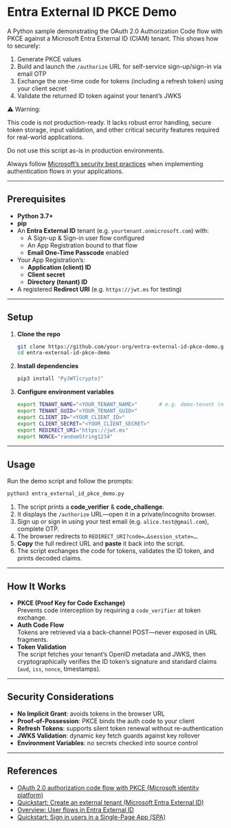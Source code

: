 # Entra External ID PKCE Demo

A Python sample demonstrating the OAuth 2.0 Authorization Code flow with PKCE against a Microsoft Entra External ID (CIAM) tenant. This shows how to securely:

1. Generate PKCE values  
2. Build and launch the `/authorize` URL for self-service sign-up/sign-in via email OTP  
3. Exchange the one-time code for tokens (including a refresh token) using your client secret  
4. Validate the returned ID token against your tenant’s JWKS  

⚠️ Warning:

This code is not production-ready. It lacks robust error handling, secure token storage, input validation, and other critical security features required for real-world applications.

Do not use this script as-is in production environments.

Always follow [Microsoft’s security best practices](https://learn.microsoft.com/en-us/entra/architecture/secure-best-practices) when implementing authentication flows in your applications.

---

## Prerequisites

- **Python 3.7+**  
- **pip**  
- An **Entra External ID** tenant (e.g. `yourtenant.onmicrosoft.com`) with:  
  - A Sign-up & Sign-in user flow configured  
  - An App Registration bound to that flow  
  - **Email One-Time Passcode** enabled  
- Your App Registration’s:  
  - **Application (client) ID**  
  - **Client secret**  
  - **Directory (tenant) ID**  
- A registered **Redirect URI** (e.g. `https://jwt.ms` for testing)

---

## Setup

1. **Clone the repo**  
   ```bash
   git clone https://github.com/your-org/entra-external-id-pkce-demo.git
   cd entra-external-id-pkce-demo
   ```

2. **Install dependencies**  
   ```bash
   pip3 install "PyJWT[crypto]"
   ```

3. **Configure environment variables**  
   ```bash
   export TENANT_NAME="<YOUR_TENANT_NAME>"       # e.g. demo-tenant (no .ciamlogin.com)
   export TENANT_GUID="<YOUR_TENANT_GUID>"
   export CLIENT_ID="<YOUR_CLIENT_ID>"
   export CLIENT_SECRET="<YOUR_CLIENT_SECRET>"
   export REDIRECT_URI="https://jwt.ms"
   export NONCE="randomString1234"
   ```

---

## Usage

Run the demo script and follow the prompts:

   ```bash
   python3 entra_external_id_pkce_demo.py
   ```

1. The script prints a **code_verifier** & **code_challenge**.  
2. It displays the `/authorize` URL—open it in a private/incognito browser.  
3. Sign up or sign in using your test email (e.g. `alice.test@gmail.com`), complete OTP.  
4. The browser redirects to `REDIRECT_URI?code=…&session_state=…`.  
5. **Copy** the full redirect URL and **paste** it back into the script.  
6. The script exchanges the code for tokens, validates the ID token, and prints decoded claims.

---

## How It Works

- **PKCE (Proof Key for Code Exchange)**  
  Prevents code interception by requiring a `code_verifier` at token exchange.  
- **Auth Code Flow**  
  Tokens are retrieved via a back-channel POST—never exposed in URL fragments.  
- **Token Validation**  
  The script fetches your tenant’s OpenID metadata and JWKS, then cryptographically verifies the ID token’s signature and standard claims (`aud`, `iss`, `nonce`, timestamps).

---

## Security Considerations

- **No Implicit Grant**: avoids tokens in the browser URL  
- **Proof-of-Possession**: PKCE binds the auth code to your client  
- **Refresh Tokens**: supports silent token renewal without re-authentication  
- **JWKS Validation**: dynamic key fetch guards against key rollover  
- **Environment Variables**: no secrets checked into source control

---

## References

- [OAuth 2.0 authorization code flow with PKCE (Microsoft identity platform)](https://learn.microsoft.com/azure/active-directory/develop/v2-oauth2-auth-code-flow?tabs=python)  
- [Quickstart: Create an external tenant (Microsoft Entra External ID)](https://learn.microsoft.com/azure/active-directory/external-identities/quickstart-create-external-tenant)  
- [Overview: User flows in Entra External ID](https://learn.microsoft.com/azure/active-directory/external-identities/user-flow-overview)  
- [Quickstart: Sign in users in a Single-Page App (SPA)](https://learn.microsoft.com/azure/active-directory/develop/quickstart-v2-javascript)
